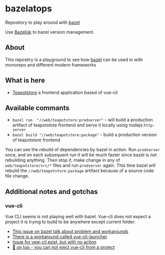 # bazelatops

Repository to play around with [bazel](https://bazel.build)

Use [Bazelisk](https://github.com/bazelbuild/bazelisk) to bazel version management.

## About

This repostiry is a playground to see how [bazel](https://bazel.build) can be used in
with monorepo and different modern frameworks

## What is here

* [Teapotstore](https://github.com/kenota/bazelatops/tree/main/web/teapotstore) a frontend application based of vue-cli

## Available commants

* `bazel run  "//web/teapotstore:prodserver"` - will build a production artifact of teapotstore frontend and serve it locally using nodejs `http-server`
* `bazel build "//web/teapotstore:package"` - build a production version of teapotstore frontend

You can see the rebuild of dependencies by bazel in action. Run `prodserver` once, and on each subsequent run it will be much faster since bazel is not rebuilding anything. Then stop it, make change in any of `web/teapotstore/src/*` files and run `prodserver` again. This time bazel will rebuild the `//web/teapotstore:package` artifact because of a source code file change.


## Additional notes and gotchas

### vue-cli

Vue CLI seems is not playing well with bazel. Vue-cli does not expect a project it is trying to build to be anywhere except current folder:

* [This issue on bazel talk about problem and workarounds](https://github.com/bazelbuild/rules_nodejs/issues/1840)
* [There is a workaround called vue-cli-launcher](https://www.npmjs.com/package/vue-cli-launcher#bazel)
* [Issue for vew-cli exist, but with no action](https://github.com/vuejs/vue-cli/issues/3150)
* [🍒 on top - you can not eject vue-cli from a project](https://github.com/vuejs/vue-cli/issues/2796)
